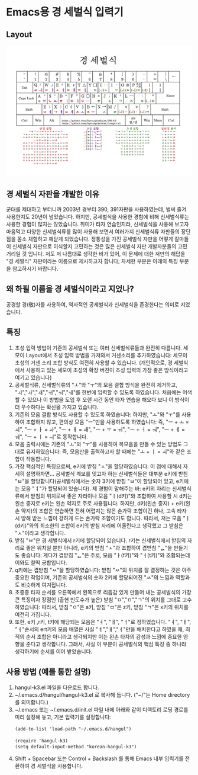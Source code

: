 # Emacs용 경 세벌식 입력기

## Layout

![layout_k3.png](./layout_k3.png)


## 경 세벌식 자판을 개발한 이유
군대를 제대하고 부터니까 2003년 경부터 390, 391자판을 사용하였는데, 벌써 즐겨 사용한지도 20년이 넘었습니다. 하지만, 공세벌식을 사용한 경험에 비해 신세벌식류는 사용한 경험이 많지는 않았습니다. 취미가 타자 연습인지라, 신세벌식을 사용해 보고자 마음먹고 다양한 신세벌식류를 많이
사용해 보면서 여러가지 신세벌식류 자판들의 장단점을 몸소 체험하고 깨닫게 되었습니다.
정통성을 가진 공세벌식 자판을 어떻게 갈마들이 신세벌식 자판으로 이식할지 고민하는 것은 많은 신세벌식 자판 개발자분들의 고민 거리일 것 입니다.
저도 저 나름대로 생각한 바가 있어, 이 문제에 대한 저만의 해답을 "경 세벌식" 자판이라는 이름으로 제시하고자 합니다; 자세한 부분은 아래의 특징 부분을 참고하시기 바랍니다.


## 왜 하필 이름을 경 세벌식이라고 지었나?
공경할 경(敬)자를 사용하여, 역사적인 공세벌식과 신세벌식을 존경한다는 의미로 지었습니다.

## 특징
1. 초성 입력 방법이 기존의 공세벌식 또는 여러 신세벌식류들과 완전히 다릅니다. 세모이 Layout에서 초성 입력 방법을 가져와서 거센소리를 추가하였습니다: 세모이 초성의 거센 소리 조합 방식도 여전히 사용할 수 있습니다.
   (개인적으로, 경 세벌식에서 사용하고 있는 세모이 초성의 확장 버젼이 초성 입력의 가장 좋은 방식이라고 여기고 있습니다)
3. 공세벌식류, 신세벌식류의 "ㅗ"와 "ㅜ"의 모음 결합 방식을 완전히 제거하고, "ㅚ","ㅘ","ㅙ","ㅟ","ㅝ","ㅞ"를 한번에 입력할 수 있도록 하였습니다. 처음에는 어색할 수 있으나 이 방법을 도입 후 오랜 시간 동안 타자 연습을 해오다 보니 이 방식이 더 우수하다는 확신올 가지고 있습니다.
4. 기존의 모음 결합 방식도 사용할 수 있도록 하였습니다: 하지만, "ㅗ"와 "ㅜ"를 사용하여 조합하지 않고, 편의상 모음 "ㅡ"만을 사용하도록 하였습니다:
   즉, "ㅡ + ㅗ = ㅚ", "ㅡ + ㅏ = ㅘ", "ㅡ + ㅐ = ㅙ", "ㅡ + ㅜ = ㅟ", "ㅡ + ㅓ = ㅝ", "ㅡ + ㅔ = ㅞ", "ㅡ + ㅣ = ㅢ"로 동작합니다.
6. 모음 출력시에는 기존의 "ㅗ"와 "ㅜ"를 사용하여 복모음을 만들 수 있는 방법도 그대로 유지하였습니다: 즉, 모음만을 출력하고자 할 때에는 "ㅗ + ㅣ = ㅚ"와 같은 조합이 작동합니다.
7. 가장 핵심적인 특징으로써, e키에 받침 "ㅅ"을 할당하였습니다: 이 점에 대해서 자세히 설명하자면... 공세벌식 계보를 잇고자 하는 신세벌식들은 대부분 e키에 받침 "ㅂ"을 할당합니다(공세벌식에서는 숫자 3키에 받침 "ㅂ"이 할당되어 있고, e키에는 모음 "ㅕ"가 할당되어 있습니다).
   제 경험이 말해주는 바: e키의 자리는 신세벌식류에서 받침의 위치로써 좋은 자리이나 모음 "ㅣ(d키)"와 조합하여 사용할 시 d키는 왼손 중지로 e키는 왼손 약지로 주로 사용됩니다.
   하지만, d키(왼손 중지) + e키(왼손 약지)의 조합은 연습하면 전혀 어렵지는 않은 손가락 조합이긴 하나, 고속 타자 시 방해 받는 느낌이 강하게 드는 손가락 조합이기도 합니다. 따라서, 저는 모음 "ㅣ(d키)"와의 최소한의 조합이 e키의 받침 자리에 어울린다고 생각했고 그 받침은 "ㅅ"이라고 생각합니다.
8. 받침 "ㅂ"은 경 세벌식에서 r키에 할당되어 있습니다. r키는 신세벌식에서 받침의 자리로 좋은 위치일 뿐만 아니라, e키의 받침 "ㅅ"과 조합하여 겹받침 "ᆹ"을 만들기도 좋습니다: 게다가 겹받침 "ᆹ"은 주로, 모음 "ㅏ(f키)"와 "ㅓ(t키)"와 조합되는데 이와도 찰떡 궁합입니다.
9. q키에는 겹받침 "ㅆ"을 할당하였습니다: 받침 "ㅆ"의 위치를 잘 결정하는 것은 아주 중요한 작업이며, 기존의 공세벌식의 숫자 2키에 할당되어진 "ㅆ"의 느낌과 역할과도 비슷하게 여겨집니다.
10. 초중종 타자 순서를 오른쪽에서 왼쪽으로 리듬감 있게 만들어 내는 공세벌식의 가장 큰 특징이자 장점인 (출현 빈도수가 높은) 받침 "ㅇ","ㅁ","ㄱ"의 위치를 그대로 고수하였습니다: 따라서, 받침 "ㅇ"은 a키, 받침 "ㅁ"은 z키, 받침 "ㄱ"은 x키의 위치를 여전히 가집니다.
11. 또한, e키 ,r키, t키에 해당되는 모음은 "ㅕ", "ㅐ", "ㅓ"로 정하였습니다. "ㅕ", "ㅐ", "ㅓ"순서의 ert키의 모음 배열은 사실 "ㅕ","ㅐ","ㅓ"만을 배치한다고 하였을 때, 최적의 순서 조합은 아니라고 생각되지만 이는 왼손 타자의 감성과 느낌에 중요한 영향을 준다고 생각합니다.
    그래서, 사실 이 부분이 공세벌식의 핵심 특징 중 하나라 생각하기에 순서를 이어 받았습니다.


## 사용 방법 (예를 통한 설명)
1. hangul-k3.el 파일을 다운로드 합니다.
2. ~/.emacs.d/hangul/hangul-k3.el 로 복사해 둡니다. ("~/"는 Home directory를 의미합니다.)
3. ~/.emacs 또는 ~/.emacs.d/init.el 파일 내에 아래와 같이 디렉토리 로딩 경로를 미리 설정해 놓고, 기본 입력기를 설정합니다:
   ```elisp
   (add-to-list 'load-path "~/.emacs.d/hangul")

   (require 'hangul-k3)
   (setq default-input-method "korean-hangul-k3")

4. Shift + Spacebar 또는 Control + Backslash 를 통해 Emacs 내부 입력기를 전환하여 경 세벌식을 사용합니다. 

